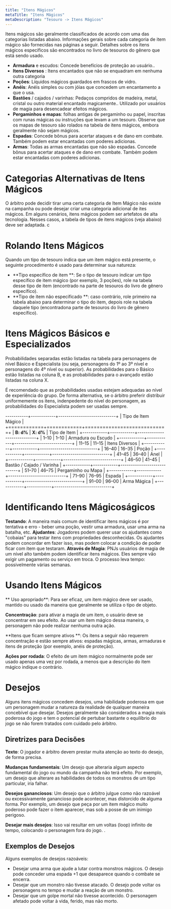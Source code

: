 ```yaml
---
title: "Itens Mágicos"
metaTitle: "Itens Mágicos"
metaDescription: "Tesouro -> Itens Mágicos"
---
```


Itens mágicos são geralmente classificados de acordo com uma das categorias listadas abaixo. Informações gerais sobre cada categoria de item mágico são fornecidas nas páginas a seguir. Detalhes sobre os itens mágicos específicos são encontrados no livro de tesouros do gênero que está sendo usado.

* **Armadura** e escudos: Concede benefícios de proteção ao usuário..
* **Itens Diversos** : Itens encantados que não se enquadram em nenhuma outra categoria
* **Poções**: Líquidos mágicos guardados em frascos de vidro.
* **Anéis**: Anéis simples ou com jóias que concedem um encantamento a que o usa.
* **Bastões** / cajados / varinhas: Pedaços compridos de madeira, metal, cristal ou outro material encantado magicamente.. Utilizado por usuários de magia para desencadear efeitos mágicos.
* **Pergaminhos e mapas**: folhas antigas de pergaminho ou papel, inscritas com runas mágicas ou instruções que levam a um tesouro. Observe que os mapas de tesouro são rolados na tabela de itens mágicos, embora geralmente não sejam mágicos.
* **Espadas**: Concede bônus para acertar ataques e de dano em combate. Também podem estar encantadas com poderes adicionas.
* **Armas**: Todas as armas encantadas que não são espadas. Concede bônus para acertar ataques e de dano em combate. Também podem estar encantadas com poderes adicionas.

# Categorias Alternativas de Itens Mágicos
O árbitro pode decidir tirar uma certa categoria de Item Mágico não existe na campanha ou pode desejar criar uma categoria adicional de ites mágicos. Em alguns cenários, itens mágicos podem ser artefatos de alta tecnologia. Nesses casos, a tabela de tipos de itens mágicos (veja abaixo) deve ser adaptada. c

# Rolando Itens Mágicos
Quando um tipo de tesouro indica que um item mágico está presente, o seguinte procedimento é usado para determinar sua natureza:

* **Tipo específico de item **: Se o tipo de tesouro indicar um tipo específico de item mágico (por exemplo, 3 poções), role na tabela desse tipo de item (encontrado na parte de tesouros do livro de gênero específico).
* **Tipo de item não especificado **: caso contrário, role primeiro na tabela abaixo para determinar o tipo do item, depois role na tabela daquele tipo (encontradona parte de tesouros do livro de gênero específico).

# Itens Mágicos Básicos e Especializados
Probabilidades separadas estão listadas na tabela para personagens de nível Básico e Especialista (ou seja, personagens do 1º ao 3º nível e personagens do 4º nível ou superior). As probabilidades para o Básico estão listadas na coluna B, e as probabilidades para o avançado estão listadas na coluna X.

É recomendado que as probabilidades usadas estejam adequadas ao nível de experiência do grupo. De forma alternativa, se o árbitro preferir distribuir uniformemente os itens,  indenpedente do nível do personagem, as probabilidades do Especialista podem ser usadas sempre.

-----------+------------+----------------------------+
| Tipo de Item Mágico                                      |
+============+============+============================+
| **B: d%**  | **X: d%**  | Tipo de Item               |
+------------+------------+----------------------------+
| 1–10       | 1–10       | Armadura ou Escudo           |
+------------+------------+----------------------------+
| 11–15      | 11–15      | Itens Diversos          |
+------------+------------+----------------------------+
| 16–40      | 16–35      | Poção                     |
+------------+------------+----------------------------+
| 41–45      | 36–40      | Anel                       |
+------------+------------+----------------------------+
| 46–50      | 41–45      | Bastão / Cajado / Varinha         |
+------------+------------+----------------------------+
| 51–70      | 46–75      | Pergaminho ou Mapa              |
+------------+------------+----------------------------+
| 71–90      | 76–95      | Espada                      |
+------------+------------+----------------------------+
| 91–00      | 96–00      | Arma Mágica                     |
+------------+------------+----------------------------+

# Identificando Itens Mágicoságicos
**Testando**: A maneira mais comum de identificar itens mágicos é por tentativa e erro - beber uma poção, vestir uma armadura, usar uma arma na batalha, etc.
**Ajudantes**: Jogadores podem querer usar os ajudantes como "cobaias" para testar itens com propriedades desconhecidas. Os ajudantes podem concordar em fazer isso, mas podem colocar a condição de poder ficar com item que testaram. 
**Através de Magia**: PNJs usuários de magia de um nível alto também podem identificar itens mágicos. Eles sempre vão exigir um pagamento ou serviço em troca. O processo leva tempo: possivelmente várias semanas.

# Usando Itens Mágicos
** Uso apropriado**: Para ser eficaz, um item mágico deve ser usado, mantido ou usado da maneira que geralmente se utiliza o tipo de objeto.

**<x1 /> Concentração**: para ativar a magia de um item, o usuário deve se concentrar em seu efeito. Ao usar um item mágico dessa maneira, o personagem não pode realizar nenhuma outra ação.

**Itens que ficam sempre ativos **: Os itens a seguir não requerem concentração e estão sempre ativos: espadas mágicas, armas, armaduras e itens de proteção (por exemplo, anéis de proteção).

**Ações por rodada**: O efeito de um item mágico normalmente pode ser usado apenas uma vez por rodada, a menos que a descrição do item mágico indique o contrário.

# Desejos
Alguns itens mágicos concedem desejos, uma habilidade poderosa em que um personagem mudar a natureza da realidade de qualquer maneira concebível que desejar. Desejos geralmente são considerados a magia mais poderosa do jogo e tem o potencial de pertubar bastante o equilíbrio do jogo se não forem tratados com cuidado pelo árbitro.

## Diretrizes para Decisões 

**Texto**: O jogador e árbitro devem prestar muita atenção ao texto do desejo, de forma precisa.

**Mudanças fundamentais**: Um desejo que alteraria algum aspecto fundamental do jogo ou mundo da campanha não terá efeito. Por exemplo, um desejo que alterare as habilidades de todos os monstros de um tipo particular, iria falhar.

**Desejos gananciosos**: Um desejo que o árbitro julgue como não razoável ou excessivamente ganancioso pode acontecer, mas distorcido de alguma forma. Por exemplo, um desejo que peça por um item mágico muito poderoso pode fazer o item aparecer, mas sob a posse de um inimigo perigoso.

**Desejar mais desejos**: Isso vai resultar em um voltas (loop) infinito de tempo, colocando o personagem fora do jogo. .

## Exemplos de Desejos
Alguns exemplos de desejos razoáveis:

* Desejar uma arma que ajude a lutar contra monstros mágicos. O desejo pode conceder uma espada +1 que desaparece quando o combate se encerra.
* Desejar que um monstro não tivesse atacado. O desejo pode voltar os personagens no tempo e mudar a reação de um monstro. 
* Desejar que um golpe mortal não tivesse acontecido. O personagem afetado pode voltar à vida, ferido, mas não morto.
